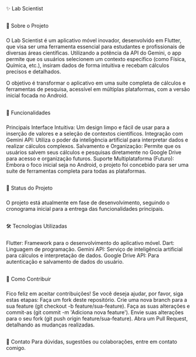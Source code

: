 ✨ Lab Scientist
##
📖 Sobre o Projeto
###
O Lab Scientist é um aplicativo móvel inovador, desenvolvido em Flutter, que visa ser uma ferramenta essencial para estudantes e profissionais de diversas áreas científicas. Utilizando a potência da API do Gemini, o app permite que os usuários selecionem um contexto específico (como Física, Química, etc.), insiram dados de forma intuitiva e recebam cálculos precisos e detalhados.

O objetivo é transformar o aplicativo em uma suíte completa de cálculos e ferramentas de pesquisa, acessível em múltiplas plataformas, com a versão inicial focada no Android.
##
🚀 Funcionalidades
###
Principais
Interface Intuitiva: Um design limpo e fácil de usar para a inserção de valores e a seleção de contextos científicos.
Integração com Gemini API: Utiliza o poder da inteligência artificial para interpretar dados e realizar cálculos complexos.
Salvamento e Organização: Permite que os usuários salvem seus cálculos e pesquisas diretamente no Google Drive para acesso e organização futuros.
Suporte Multiplataforma (Futuro): Embora o foco inicial seja no Android, o projeto foi concebido para ser uma suíte de ferramentas completa para todas as plataformas.
##
🚧 Status do Projeto
###
O projeto está atualmente em fase de desenvolvimento, seguindo o cronograma inicial para a entrega das funcionalidades principais.
##
🛠️ Tecnologias Utilizadas
###
Flutter: Framework para o desenvolvimento do aplicativo móvel.
Dart: Linguagem de programação.
Gemini API: Serviço de inteligência artificial para cálculos e interpretação de dados.
Google Drive API: Para autenticação e salvamento de dados do usuário.
##
🤝 Como Contribuir
###
Fico feliz em aceitar contribuições! Se você deseja ajudar, por favor, siga estas etapas:
Faça um fork deste repositório.
Crie uma nova branch para a sua feature (git checkout -b feature/sua-feature).
Faça as suas alterações e commit-as (git commit -m 'Adiciona nova feature').
Envie suas alterações para o seu fork (git push origin feature/sua-feature).
Abra um Pull Request, detalhando as mudanças realizadas.
##
📧 Contato
Para dúvidas, sugestões ou colaborações, entre em contato comigo.
